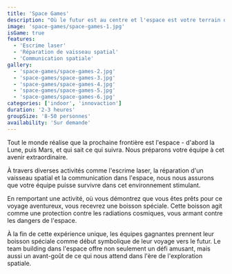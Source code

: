 ```yaml
---
title: 'Space Games'
description: "Où le futur est au centre et l'espace est votre terrain de jeu."
image: 'space-games/space-games-1.jpg'
isGame: true
features:
  - 'Escrime laser'
  - 'Réparation de vaisseau spatial'
  - 'Communication spatiale'
gallery:
  - 'space-games/space-games-2.jpg'
  - 'space-games/space-games-3.jpg'
  - 'space-games/space-games-4.jpg'
  - 'space-games/space-games-5.jpg'
  - 'space-games/space-games-6.jpg'
categories: ['indoor', 'innovaction']
duration: '2-3 heures'
groupSize: '8-50 personnes'
availability: 'Sur demande'
---
```


Tout le monde réalise que la prochaine frontière est l'espace - d'abord la Lune, puis Mars, et qui sait ce qui suivra. Nous préparons votre équipe à cet avenir extraordinaire.

À travers diverses activités comme l'escrime laser, la réparation d'un vaisseau spatial et la communication dans l'espace, nous nous assurons que votre équipe puisse survivre dans cet environnement stimulant.

En remportant une activité, où vous démontrez que vous êtes prêts pour ce voyage aventureux, vous recevrez une boisson spéciale. Cette boisson agit comme une protection contre les radiations cosmiques, vous armant contre les dangers de l'espace.

À la fin de cette expérience unique, les équipes gagnantes prennent leur boisson spéciale comme début symbolique de leur voyage vers le futur. Le team building dans l'espace offre non seulement un défi amusant, mais aussi un avant-goût de ce qui nous attend dans l'ère de l'exploration spatiale.
